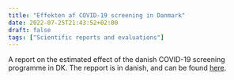 ```yaml
---
title: "Effekten af COVID-19 screening in Danmark"
date: 2022-07-25T21:43:52+02:00
draft: false
tags: ["Scientific reports and evaluations"]
---
```


A report on the estimated effect of the danish COVID-19 screening programme in DK. 
The repport is in danish, and can be found
[here](https://rucforsk.ruc.dk/ws/portalfiles/portal/77653001/Effekten_af_Screening.pdf).

